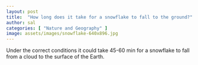 ```yaml
---
layout: post
title:  "How long does it take for a snowflake to fall to the ground?"
author: sal
categories: [ "Nature and Geography" ]
image: assets/images/snowflake-640x896.jpg
---
```


Under the correct conditions it could take 45-60 min for a snowflake to fall from a cloud to the surface of the Earth.
